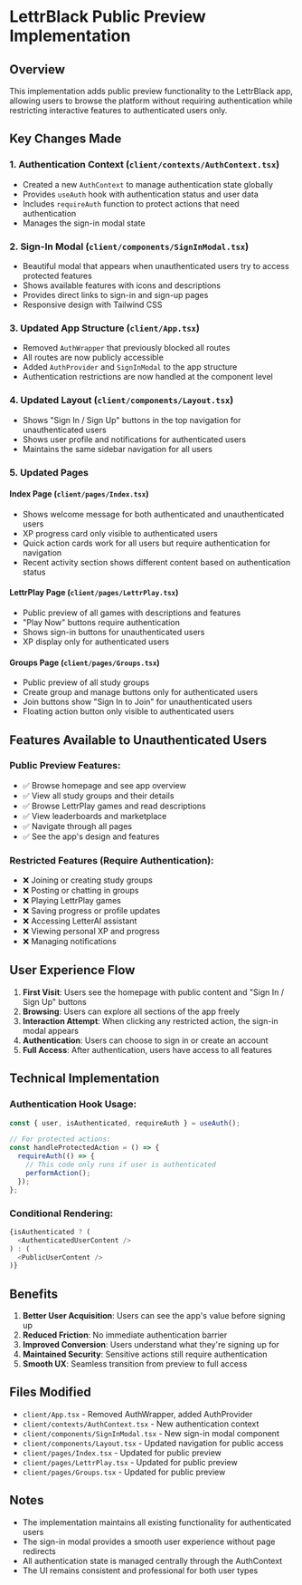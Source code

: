# LettrBlack Public Preview Implementation

## Overview
This implementation adds public preview functionality to the LettrBlack app, allowing users to browse the platform without requiring authentication while restricting interactive features to authenticated users only.

## Key Changes Made

### 1. Authentication Context (`client/contexts/AuthContext.tsx`)
- Created a new `AuthContext` to manage authentication state globally
- Provides `useAuth` hook with authentication status and user data
- Includes `requireAuth` function to protect actions that need authentication
- Manages the sign-in modal state

### 2. Sign-In Modal (`client/components/SignInModal.tsx`)
- Beautiful modal that appears when unauthenticated users try to access protected features
- Shows available features with icons and descriptions
- Provides direct links to sign-in and sign-up pages
- Responsive design with Tailwind CSS

### 3. Updated App Structure (`client/App.tsx`)
- Removed `AuthWrapper` that previously blocked all routes
- All routes are now publicly accessible
- Added `AuthProvider` and `SignInModal` to the app structure
- Authentication restrictions are now handled at the component level

### 4. Updated Layout (`client/components/Layout.tsx`)
- Shows "Sign In / Sign Up" buttons in the top navigation for unauthenticated users
- Shows user profile and notifications for authenticated users
- Maintains the same sidebar navigation for all users

### 5. Updated Pages

#### Index Page (`client/pages/Index.tsx`)
- Shows welcome message for both authenticated and unauthenticated users
- XP progress card only visible to authenticated users
- Quick action cards work for all users but require authentication for navigation
- Recent activity section shows different content based on authentication status

#### LettrPlay Page (`client/pages/LettrPlay.tsx`)
- Public preview of all games with descriptions and features
- "Play Now" buttons require authentication
- Shows sign-in buttons for unauthenticated users
- XP display only for authenticated users

#### Groups Page (`client/pages/Groups.tsx`)
- Public preview of all study groups
- Create group and manage buttons only for authenticated users
- Join buttons show "Sign In to Join" for unauthenticated users
- Floating action button only visible to authenticated users

## Features Available to Unauthenticated Users

### Public Preview Features:
- ✅ Browse homepage and see app overview
- ✅ View all study groups and their details
- ✅ Browse LettrPlay games and read descriptions
- ✅ View leaderboards and marketplace
- ✅ Navigate through all pages
- ✅ See the app's design and features

### Restricted Features (Require Authentication):
- ❌ Joining or creating study groups
- ❌ Posting or chatting in groups
- ❌ Playing LettrPlay games
- ❌ Saving progress or profile updates
- ❌ Accessing LetterAI assistant
- ❌ Viewing personal XP and progress
- ❌ Managing notifications

## User Experience Flow

1. **First Visit**: Users see the homepage with public content and "Sign In / Sign Up" buttons
2. **Browsing**: Users can explore all sections of the app freely
3. **Interaction Attempt**: When clicking any restricted action, the sign-in modal appears
4. **Authentication**: Users can choose to sign in or create an account
5. **Full Access**: After authentication, users have access to all features

## Technical Implementation

### Authentication Hook Usage:
```typescript
const { user, isAuthenticated, requireAuth } = useAuth();

// For protected actions:
const handleProtectedAction = () => {
  requireAuth(() => {
    // This code only runs if user is authenticated
    performAction();
  });
};
```

### Conditional Rendering:
```typescript
{isAuthenticated ? (
  <AuthenticatedUserContent />
) : (
  <PublicUserContent />
)}
```

## Benefits

1. **Better User Acquisition**: Users can see the app's value before signing up
2. **Reduced Friction**: No immediate authentication barrier
3. **Improved Conversion**: Users understand what they're signing up for
4. **Maintained Security**: Sensitive actions still require authentication
5. **Smooth UX**: Seamless transition from preview to full access

## Files Modified

- `client/App.tsx` - Removed AuthWrapper, added AuthProvider
- `client/contexts/AuthContext.tsx` - New authentication context
- `client/components/SignInModal.tsx` - New sign-in modal component
- `client/components/Layout.tsx` - Updated navigation for public access
- `client/pages/Index.tsx` - Updated for public preview
- `client/pages/LettrPlay.tsx` - Updated for public preview
- `client/pages/Groups.tsx` - Updated for public preview

## Notes

- The implementation maintains all existing functionality for authenticated users
- The sign-in modal provides a smooth user experience without page redirects
- All authentication state is managed centrally through the AuthContext
- The UI remains consistent and professional for both user types
